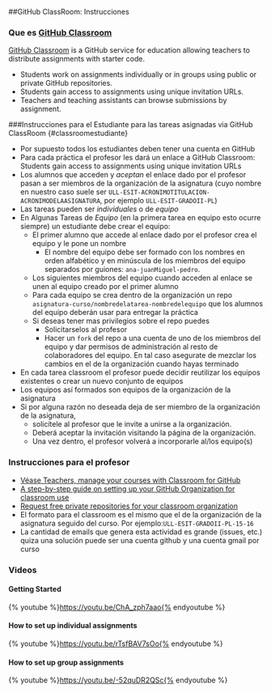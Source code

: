 ##GitHub ClassRoom: Instrucciones

### Que es [GitHub Classroom](https://classroom.github.com)

[GitHub Classroom](https://classroom.github.com) is a GitHub service
for education allowing teachers to distribute assignments with starter code.
* Students work on assignments individually or in groups using public
or private GitHub repositories.
* Students gain access to assignments
using unique invitation URLs.
* Teachers and teaching assistants can
browse submissions by assignment.

###Instrucciones para el Estudiante para las tareas asignadas via GitHub ClassRoom {#classroomestudiante}

* Por supuesto todos los estudiantes deben tener una cuenta en GitHub
* Para cada práctica el profesor les dará un enlace a GitHub Classroom: Students gain access to assignments using unique invitation URLs
* Los alumnos que acceden y *aceptan* el enlace dado por el profesor pasan a ser miembros de la organización de la asignatura (cuyo nombre en nuestro caso suele ser `ULL-ESIT-ACRONIMOTITULACION-ACRONIMODELAASIGNATURA`, por ejemplo `ULL-ESIT-GRADOII-PL`)
* Las tareas pueden ser *individuales* o de *equipo*
* En Algunas Tareas de *Equipo* (en la primera tarea en equipo esto ocurre siempre) un estudiante debe crear el equipo:
   * El primer alumno que accede al enlace dado por el profesor crea el equipo y le pone un nombre
     * El nombre del equipo debe ser formado con los nombres en orden alfabético y en minúscula de los miembros del equipo separados por guiones: `ana-juanMiguel-pedro`.
   * Los siguientes miembros del equipo cuando acceden al enlace se unen al equipo creado por el primer alumno
   * Para cada equipo se crea dentro de la organización un repo `asignatura-curso/nombredelatarea-nombredelequipo` que los alumnos del equipo  deberán usar para entregar la práctica
   * Si deseas tener mas privilegios sobre el repo puedes
     * Solicitarselos al profesor
     * Hacer un `fork` del repo a una cuenta de uno de los miembros del equipo y dar permisos de administración al resto de colaboradores del equipo. En tal caso
       asegurate de mezclar los cambios en el de la organización cuando hayas terminado
* En cada tarea classroom el profesor puede decidir reutilizar los equipos existentes o crear un nuevo conjunto de equipos
* Los equipos así formados son equipos de la organización de la asignatura
* Si por alguna razón no deseada deja de ser miembro de la organización de la asignatura,
  * solicítele al profesor que le invite a unirse a la organización.
  * Deberá aceptar la invitación visitando la página de la organización.
  * Una vez dentro, el profesor volverá a incorporarle al/los equipo(s)

### Instrucciones para el profesor

* [Véase Teachers, manage your courses with Classroom for GitHub](https://github.com/blog/2055-teachers-manage-your-courses-with-classroom-for-github)
* [A step-by-step guide on setting up your GitHub Organization for classroom use](https://education.github.com/guide)
* [Request free private repositories for your classroom organization](https://education.github.com/discount_requests/new)
* El formato para el classroom es el mismo que el de la organización de la asignatura seguido del curso. Por ejemplo:`ULL-ESIT-GRADOII-PL-15-16`
* La cantidad de emails que genera esta actividad es grande (issues, etc.) quiza una solución puede ser una cuenta github y una cuenta gmail por curso

### Videos

#### Getting Started

{% youtube %}https://youtu.be/ChA_zph7aao{% endyoutube %}

#### How to set up individual assignments

{% youtube %}https://youtu.be/rTsfBAV7sOo{% endyoutube %}

#### How to set up group assignments

{% youtube %}https://youtu.be/-52quDR2QSc{% endyoutube %}
